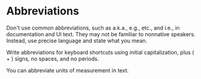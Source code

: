 # Abbreviations

Don't use common abbreviations, such as a.k.a., e.g., etc., and i.e., in documentation and UI text. They may not be
familiar to nonnative speakers. Instead, use precise language and state what you mean. 

Write abbreviations for keyboard shortcuts using initial capitalization, plus ( + ) signs, no spaces, and no periods.

You can abbreviate units of measurement in text. 